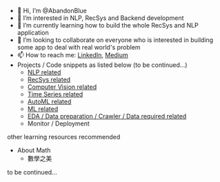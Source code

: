 - 👋 Hi, I’m @AbandonBlue
- 👀 I’m interested in NLP, RecSys and Backend development
- 🌱 I’m currently learning how to build the whole RecSys and NLP application
- 💞️ I’m looking to collaborate on everyone who is interested in building some app to deal with real world's problem
- 📫 How to reach me: [LinkedIn](https://www.linkedin.com/in/aaron-yang-640a72176/), [Medium](https://medium.com/@abandonblue1015)
- Projects / Code snippets as listed below (to be continued...)
  - [NLP related](https://github.com/AbandonBlue/nlp-overview/blob/main/README.md)
  - [RecSys related](https://github.com/AbandonBlue/recsys-overview/blob/main/README.md)
  - [Computer Vision related](https://github.com/AbandonBlue/cv-overview)
  - [Time Series related](https://github.com/AbandonBlue/ts-overview)
  - [AutoML related](https://github.com/AbandonBlue/auto-ml/blob/main/README.md)
  - [ML related](https://github.com/AbandonBlue/ml-overview/blob/main/README.md)
  - [EDA / Data preparation / Crawler / Data required related](https://github.com/AbandonBlue/EDA-Data-preparation-Crawler-Data-required-related/blob/main/README.md)
  - Monitor / Deployment


other learning resources recommended
- About Math
  - 數學之美

to be continued...


<!---
AbandonBlue/AbandonBlue is a ✨ special ✨ repository because its `README.md` (this file) appears on your GitHub profile.
You can click the Preview link to take a look at your changes.
--->

